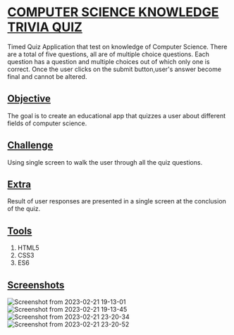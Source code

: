 <b><h1><u>COMPUTER SCIENCE KNOWLEDGE TRIVIA QUIZ</u></h1></b>

Timed Quiz Application that test on knowledge of Computer Science. There are a total of five questions, all are of multiple choice questions. Each question has a question and multiple choices out of which only one is correct. Once the user clicks on the submit button,user's answer become final and cannot be altered.

<b><u><h2>Objective</h2></u></b>

The goal is to create an educational app that quizzes a user about different fields of computer science.

<b><u><h2>Challenge</h2></u></b>

Using single screen to walk the user through all the quiz questions.

<b><u><h2>Extra</h2></u></b>

Result of user responses are presented in a single screen at the conclusion of the quiz.

<b><u><h2>Tools</h2></u></b>

<ol>
<li>HTML5</li>
<li>CSS3</li>
<li>ES6</li>
</ol>

<b><u><h2>Screenshots</h2></u></b>

![Screenshot from 2023-02-21 19-13-01](https://user-images.githubusercontent.com/16815532/220362349-1aad1c43-7724-4b84-a133-3ba57f85d04a.png)
![Screenshot from 2023-02-21 19-13-45](https://user-images.githubusercontent.com/16815532/220362368-6a09fbb2-6ac2-403f-bdd8-86601b57874f.png)
![Screenshot from 2023-02-21 23-20-34](https://user-images.githubusercontent.com/16815532/220422039-73d6ea20-c103-439c-b822-6bf8ae82f7b1.png)
![Screenshot from 2023-02-21 23-20-52](https://user-images.githubusercontent.com/16815532/220422071-28c1b029-00f3-4f35-81e9-9434dd7bb5d2.png)
